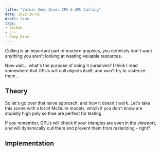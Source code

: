 ```yaml
---
title: "Vulkan Deep Dive: CPU & GPU Culling"
date: 2022-10-05
draft: true
tags:
- Vulkan
- C++
- Deep Dive
---
```


Culling is an important part of modern graphics, you definitely don't want anything you aren't looking at wasting
valuable resources.
<!--more-->
Now wait... what's the purpose of doing it ourselves? I think I read somewhere that GPUs will cull
objects itself, and won't try to rasterize them...

## Theory

So let's go over that naive approach, and how it doesn't work. Let's take this scene
with a lot of McGuire models, which if you don't know are stupidly high poly so thse are perfect for testing.

If you remember, GPUs will check if your triangles are even in the viewport, and will
dynamically cull them and prevent them from rasterizing - right?

## Implementation
